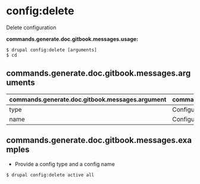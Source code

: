 # config:delete
Delete configuration

**commands.generate.doc.gitbook.messages.usage:**
```
$ drupal config:delete [arguments]
$ cd  
```

## commands.generate.doc.gitbook.messages.arguments
commands.generate.doc.gitbook.messages.argument | commands.generate.doc.gitbook.messages.details
---------|-------------
type | Configuration type.
name | Configuration name.

## commands.generate.doc.gitbook.messages.examples
* Provide a config type and a config name
```
$ drupal config:delete active all
```
